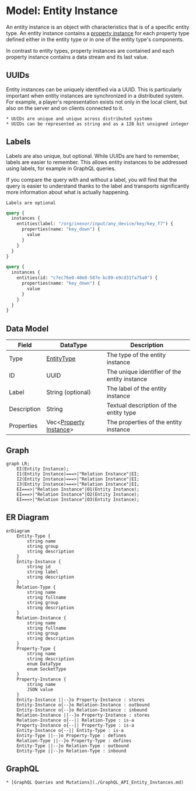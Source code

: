 # Model: Entity Instance

An entity instance is an object with characteristics that is of a specific entity type. An entity instance contains a
[property instance](./Model_Property_Instance.md) for each property type defined either in the entity type or in one of
the entity type's components.

In contrast to entity types, property instances are contained and each property instance contains a data stream and its
last value.

## UUIDs

Entity instances can be uniquely identified via a UUID. This is particularly important when entity instances are
synchronized in a distributed system. For example, a player's representation exists not only in the local client, but
also on the server and on clients connected to it.

```admonish info UUIDs
* UUIDs are unique and unique across distributed systems
* UUIDs can be represented as string and as a 128 bit unsigned integer
```


## Labels

Labels are also unique, but optional. While UUIDs are hard to remember, labels are easier to remember. This allows
entity instances to be addressed using labels, for example in GraphQL queries.

If you compare the query with and without a label, you will find that the query is easier to understand thanks to the
label and transports significantly more information about what is actually happening.

```admonish info
Labels are optional
```

```graphql
query {
  instances {
    entities(label: "/org/inexor/input/any_device/key/key_f7") {
      properties(name: "key_down") {
        value
      }
    }
  }
}
```

```graphql
query {
  instances {
    entities(id: "c7ec76e0-40e8-587e-bc89-e9cd31fa75a0") {
      properties(name: "key_down") {
        value
      }
    }
  }
}
```

## Data Model

| Field       | DataType                                               | Description                                  |
|-------------|--------------------------------------------------------|----------------------------------------------|
| Type        | [EntityType](./Model_Entity_Type.md)                   | The type of the entity instance              |
| ID          | UUID                                                   | The unique identifier of the entity instance |
| Label       | String (optional)                                      | The label of the entity instance             |
| Description | String                                                 | Textual description of the entity type       |
| Properties  | Vec<[Property Instance](./Model_Property_Instance.md)> | The properties of the entity instance        |

## Graph

```mermaid
graph LR;
    EI(Entity Instance);
    I1(Entity Instance)===>|"Relation Instance"|EI;
    I2(Entity Instance)===>|"Relation Instance"|EI;
    I3(Entity Instance)===>|"Relation Instance"|EI;
    EI===>|"Relation Instance"|O1(Entity Instance);
    EI===>|"Relation Instance"|O2(Entity Instance);
    EI===>|"Relation Instance"|O3(Entity Instance);
```

## ER Diagram

```mermaid
erDiagram
    Entity-Type {
        string name
        string group
        string description
    }
    Entity-Instance {
        string id
        string label
        string description
    }
    Relation-Type {
        string name
        string fullname
        string group
        string description
    }
    Relation-Instance {
        string name
        string fullname
        string group
        string description
    }
    Property-Type {
        string name
        string description
        enum DataType
        enum SocketType
    }
    Property-Instance {
        string name
        JSON value
    }
    Entity-Instance ||--}o Property-Instance : stores
    Entity-Instance o{--}o Relation-Instance : outbound
    Entity-Instance o{--}o Relation-Instance : inbound
    Relation-Instance ||--}o Property-Instance : stores
    Relation-Instance o{--|| Relation-Type : is-a
    Property-Instance o{--|| Property-Type : is-a
    Entity-Instance o{--|| Entity-Type : is-a
    Entity-Type ||--}o Property-Type : defines
    Relation-Type ||--}o Property-Type : defines
    Entity-Type ||--}o Relation-Type : outbound
    Entity-Type ||--}o Relation-Type : inbound
```

## GraphQL

```admonish tip "GraphQL"
* [GraphQL Queries and Mutations](./GraphQL_API_Entity_Instances.md)
```
